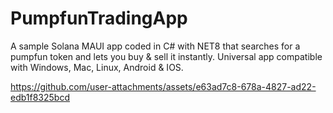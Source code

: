 # PumpfunTradingApp
 A sample Solana MAUI app coded in C# with NET8 that searches for a pumpfun token and lets you buy & sell it instantly. Universal app compatible with Windows, Mac, Linux, Android & IOS.


https://github.com/user-attachments/assets/e63ad7c8-678a-4827-ad22-edb1f8325bcd

